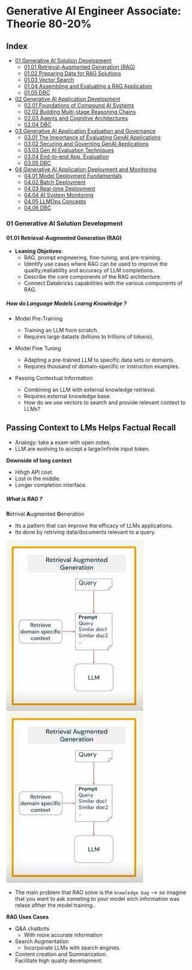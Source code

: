 # Generative AI Engineer Associate: Theorie 80-20%


## Index

- [01 Generative AI Solution Development](#01-generative-ai-solution-development)
  - [01.01 Retrieval-Augmented Generation (RAG)](#0101-retrieval-augmented-generation-rag)
  - [01.02 Preparing Data for RAG Solutions](#0102-preparing-data-for-rag-solutions)
  - [01.03 Vector Search](#0103-vector-search)
  - [01.04 Assembling and Evaluating a RAG Application](#0104-assembling-and-evaluating-a-rag-application)
  - [01.05 DBC](#0105-dbc)
- [02 Generative AI Application Development](#02-generative-ai-application-development)
  - [02.01 Foundations of Compound AI Systems](#0201-foundations-of-compound-ai-systems)
  - [02.02 Building Multi-stage Reasoning Chains](#0202-building-multi-stage-reasoning-chains)
  - [02.03 Agents and Cognitive Architectures](#0203-agents-and-cognitive-architectures)
  - [02.04 DBC](#0204-dbc)
- [03 Generative AI Application Evaluation and Governance](#03-generative-ai-application-evaluation-and-governance)
  - [03.01 The Importance of Evaluating GenAI Applications](#0301-the-importance-of-evaluating-genai-applications)
  - [03.02 Securing and Governing GenAI Applications](#0302-securing-and-governing-genai-applications)
  - [03.03 Gen AI Evaluation Techniques](#0303-gen-ai-evaluation-techniques)
  - [03.04 End-to-end App. Evaluation](#0304-end-to-end-app-evaluation)
  - [03.05 DBC](#0305-dbc)
- [04 Generative AI Application Deployment and Monitoring](#04-generative-ai-application-deployment-and-monitoring)
  - [04.01 Model Deployment Fundamentals](#0401-model-deployment-fundamentals)
  - [04.02 Batch Deployment](#0402-batch-deployment)
  - [04.03 Real-time Deployment](#0403-real-time-deployment)
  - [04.04 AI System Monitoring](#0404-ai-system-monitoring)
  - [04.05 LLMOps Concepts](#0405-llmops-concepts)
  - [04.06 DBC](#0406-dbc)

### 01 Generative AI Solution Development

#### 01.01 Retrieval-Augmented Generation (RAG)

- **Leaning Objetives**: 
  - RAG, prompt engineering, fine-tuning, and pre-training.  
  - Identify use cases where RAG can be used to improve the quality,realiability and accuracy of LLM completions.  
  - Describe the core components of the RAG architecture.  
  - Connect Databricks capabilities with the various components of RAG.  

##### How do Language Models Learng Knowledge ?

- Model Pre-Training
  - Training an LLM from scratch.  
  - Requires large datasts (billions to trillions of tokens).  
  
- Model Fine Tuning  
  - Adapting a pre-trained LLM to specific data sets or domains.  
  - Requires thousand of domain-specific or instruction examples.   

- Passing Contextual Information
  - Combining an LLM with external knowledge retrieval.  
  - Requires external knowledge base.    
  - How do we use vectors to search and provide relevant context to LLMs?    


Passing Context to LMs Helps Factual Recall
--

- Analogy: take a exam with open notes.  
- LLM are evolving to accept a large/infinite input token.  

**Downside of long context**
- Hihgh API cost.  
- Lost in the middle. 
- Longer completion interface.  

##### What is RAG ?

**R**etrival **A**ugmented **G**eneration

- Its a pattern that can improve the efficacy of LLMs applications.   
- Its done by retriving data/documents relevant to a query.  

![Description of the image](https://github.com/Enrique1987/databricks/raw/main/03_01_Generative_AI_Engineer_Associate/img/RAG_02.PNG)
![Description of the image 2](img/RAG_02.PNG)

- The main problem that RAG solve is the `knowledge bag` --> so imagine that you want to ask someting to your model wich information was relase afther the model training..

**RAG Uses Cases**
- Q&A chatbots
  - With more accurate information  
- Search Augmentation  
  - Incorporate LLMs with search engines.  
- Content creation and Summarization.  
  Facilitate high quality development.    
  
